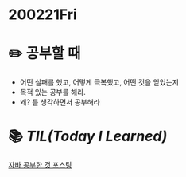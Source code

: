 # 200221Fri

# :pencil2: 공부할 때

- 어떤 실패를 했고, 어떻게 극복했고, 어떤 것을 얻었는지
- 목적 있는 공부를 해라.
- 왜? 를 생각하면서 공부해라

<!-- # 🌞 오늘의 _명언_ -->

<!-- # 📅 _어제_ 한 일

- [x] ~~_*'처음해보는 servlet&jsp'*_~~ [2020-02-14]

  - Do: 09.JSP프로그래밍(p.332~357) 학습

- [x] ~~_*'youtube 뉴렉T 자바프로그래밍 강의'*_~~ [2020-02-14]

  - Do: 자바 강의 44~48강/89강 학습 완료
    - TIL code posting 작성 -->

<!-- # :memo: _TDL(To Do List)_ -->

<!-- ❌🔺❎🔼 -->

<!-- **G**:Goal(목표)<br> -->
<!-- **D**:Do(했음) -->

# 📚 _TIL(Today I Learned)_
[자바 공부한 것 포스팅](https://github.com/DevLimK1/TIL/blob/master/JAVA/JAVA_newlecT/2020-02-21javaStudy.md)
<!-- # 📖 _독서_ 마라톤 -->

<!-- - [x] ~~_[이펙티브자바(3판)\_조슈아 블로크](https://github.com/DevLimK1/TIL/blob/master/%EB%8F%85%EC%84%9C%EB%A7%88%EB%9D%BC%ED%86%A4/%EC%9D%B4%ED%8E%99%ED%8B%B0%EB%B8%8C%EC%9E%90%EB%B0%943-E.md)_~~ [2020-01-18]
  - 읽은 page: p.23~39 / p.482 -->

<!-- - [x] ~~_*'자바성능튜닝이야기'*_~~ [2020-02-15]
  - p.57~132 -->

<!-- - [x] ~~_'CODE'_~~ [2020-01-11]
  - p.115~143 -->

<!-- # 💪 개발자라면 _운동_ 은 필수! -->

<!-- - [x] ~~_*헬스499일차 in 면목2동헬스장 07:30~09:00*_~~ [2020-02-14] -->

<!-- # :newspaper: 오늘 읽은 _it 개발, 기술 관련 기사, 블로그_ -->

<!-- # :disappointed: 오늘 _아쉬웠던 점_.. -->

<!-- - 노트북 수리 및 교체로 인하여 공부에 많은 시간을 할애하지 못함..ㅠㅠ -->

<!-- # 📅 _내일_ 할 일 -->

<!-- # 🛌 오늘 하루 _마무리_ 하며.. -->
